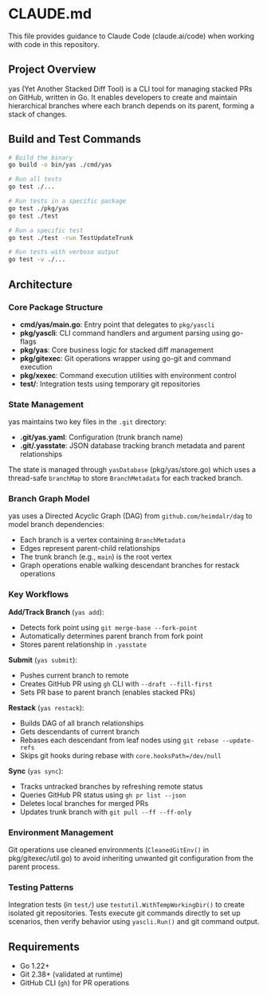 # CLAUDE.md

This file provides guidance to Claude Code (claude.ai/code) when working with code in this repository.

## Project Overview

yas (Yet Another Stacked Diff Tool) is a CLI tool for managing stacked PRs on GitHub, written in Go. It enables developers to create and maintain hierarchical branches where each branch depends on its parent, forming a stack of changes.

## Build and Test Commands

```bash
# Build the binary
go build -o bin/yas ./cmd/yas

# Run all tests
go test ./...

# Run tests in a specific package
go test ./pkg/yas
go test ./test

# Run a specific test
go test ./test -run TestUpdateTrunk

# Run tests with verbose output
go test -v ./...
```

## Architecture

### Core Package Structure

- **cmd/yas/main.go**: Entry point that delegates to `pkg/yascli`
- **pkg/yascli**: CLI command handlers and argument parsing using go-flags
- **pkg/yas**: Core business logic for stacked diff management
- **pkg/gitexec**: Git operations wrapper using go-git and command execution
- **pkg/xexec**: Command execution utilities with environment control
- **test/**: Integration tests using temporary git repositories

### State Management

yas maintains two key files in the `.git` directory:
- **.git/yas.yaml**: Configuration (trunk branch name)
- **.git/.yasstate**: JSON database tracking branch metadata and parent relationships

The state is managed through `yasDatabase` (pkg/yas/store.go) which uses a thread-safe `branchMap` to store `BranchMetadata` for each tracked branch.

### Branch Graph Model

yas uses a Directed Acyclic Graph (DAG) from `github.com/heimdalr/dag` to model branch dependencies:
- Each branch is a vertex containing `BranchMetadata`
- Edges represent parent-child relationships
- The trunk branch (e.g., `main`) is the root vertex
- Graph operations enable walking descendant branches for restack operations

### Key Workflows

**Add/Track Branch** (`yas add`):
- Detects fork point using `git merge-base --fork-point`
- Automatically determines parent branch from fork point
- Stores parent relationship in `.yasstate`

**Submit** (`yas submit`):
- Pushes current branch to remote
- Creates GitHub PR using `gh` CLI with `--draft --fill-first`
- Sets PR base to parent branch (enables stacked PRs)

**Restack** (`yas restack`):
- Builds DAG of all branch relationships
- Gets descendants of current branch
- Rebases each descendant from leaf nodes using `git rebase --update-refs`
- Skips git hooks during rebase with `core.hooksPath=/dev/null`

**Sync** (`yas sync`):
- Tracks untracked branches by refreshing remote status
- Queries GitHub PR status using `gh pr list --json`
- Deletes local branches for merged PRs
- Updates trunk branch with `git pull --ff --ff-only`

### Environment Management

Git operations use cleaned environments (`CleanedGitEnv()` in pkg/gitexec/util.go) to avoid inheriting unwanted git configuration from the parent process.

### Testing Patterns

Integration tests (in `test/`) use `testutil.WithTempWorkingDir()` to create isolated git repositories. Tests execute git commands directly to set up scenarios, then verify behavior using `yascli.Run()` and git command output.

## Requirements

- Go 1.22+
- Git 2.38+ (validated at runtime)
- GitHub CLI (`gh`) for PR operations

